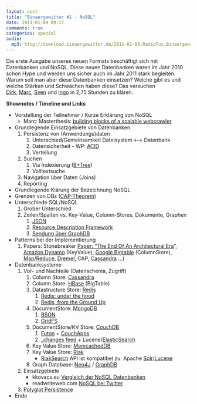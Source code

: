 ```yaml
---
layout: post
title: "Binaergewitter #1 - NoSQL"
date: 2011-01-09 09:17
comments: true
categories: spezial
audio:
  mp3: http://download.binaergewitter.de/2011-01-08.RadioTux.Binaergewitter.NoSQL.mp3
---
```

Die erste Ausgabe unseres neuen Formats beschäftigt sich mit Datenbanken und NoSQL. Diese neuen Datenbanken waren im Jahr 2010 schon Hype und werden uns sicher auch im Jahr 2011 stark begleiten. Warum soll man aber diese Datenbanken einsetzen? Welche gibt es und welche Stärken und Schwächen haben diese? Das versuchen <a href="http://twitter.com/ddeimeke" target="_blank">Dirk</a>, <a href="http://twitter.com/rb2k" target="_blank">Marc</a>, <a href="http://twitter.com/pfleidi" target="_blank">Sven</a> und <a href="http://twitter.com/radiotux" target="_blank">Ingo</a> in 2,75 Stunden zu klären.

<strong>Shownotes / Timeline und Links</strong>
<div>
<ul id="internal-source-marker_0.9715123863425106">
<li>Vorstellung der Teilnehmer / Kurze Erklärung von NoSQL
<ul>
<li>Marc: Masterthesis: <a href="http://blog.marc-seeger.de/2010/12/09/my-thesis-building-blocks-of-a-scalable-webcrawler">building blocks of a scalable webcrawler</a></li>
</ul>
</li>
<li>Grundlegende Einsatzgebiete von Datenbanken
<ol>
<li>Persistenz von (Anwendungs)daten
<ol>
<li>Unterschied/Gemeinsamkeit Dateisystem &lt;--&gt; Datenbank</li>
<li>Datensicherheit - WP: <a href="http://en.wikipedia.org/wiki/ACID">ACID</a></li>
<li>Verteilung</li>
</ol>
</li>
<li>Suchen
<ol>
<li>Via Indexierung (<a href="http://de.wikipedia.org/wiki/B%2B-Baum" target="_blank">B+Tree</a>)</li>
<li>Volltextsuche</li>
</ol>
</li>
<li>Navigation über Daten (Joins)</li>
<li>Reporting</li>
</ol>
</li>
<li>Grundlegende Klärung der Bezeichnung NoSQL</li>
<li>Grenzen von DBs (<a href="http://de.wikipedia.org/wiki/CAP-Theorem" target="_blank">CAP-Theorem</a>)</li>
<li>Unterschiede SQL/NoSQL
<ol>
<li>Grober Unterschied</li>
<li>Zeilen/Spalten vs. Key-Value, Column-Stores, Dokumente, Graphen
<ol>
<li><a href="http://de.wikipedia.org/wiki/JSON">JSON</a></li>
<li><a href="http://de.wikipedia.org/wiki/Resource_Description_Framework">Resource Description Framework</a></li>
<li><a href="http://blog.radiotux.de/2010/12/13/sendung-graphdb/">Sendung über GraphDB</a></li>
</ol>
</li>
</ol>
</li>
<li>Patterns bei der Implementierung
<ol>
<li>Papers: Stonebreaker <a href="http://highscalability.com/blog/2009/4/16/paper-the-end-of-an-architectural-era-its-time-for-a-complet.html">Paper: “The End Of An Architectural Era</a>”, <a href="http://s3.amazonaws.com/AllThingsDistributed/sosp/amazon-dynamo-sosp2007.pdf" target="_blank">Amazon Dynamo</a> (KeyValue), <a href="http://static.googleusercontent.com/external_content/untrusted_dlcp/labs.google.com/en//papers/bigtable-osdi06.pdf " target="_blank">Google Bigtable</a> (ColumnStore), <a href="http://de.wikipedia.org/wiki/MapReduce" target="_blank">Map/Reduce</a>, <a href="http://www.google.com/research/pubs/pub36632.html" target="_blank">Dremel</a>, CAP, <a href="http://www.cs.cornell.edu/projects/ladis2009/papers/lakshman-ladis2009.pdf">Cassandra</a> …)</li>
</ol>
</li>
<li>Datenbanksysteme
  <ol>
<li>Vor- und Nachteile (Datenschema, Zugriff)
  <ol>
  <li>Column Store: <a href="http://cassandra.apache.org/" target="_blank">Cassandra</a></li>
  <li>Column Store: <a href="http://hbase.apache.org/" target="_blank">HBase</a> (BigTable)</li>
  <li>Datastructure Store: <a href="http://redis.io/" target="_blank">Redis</a>
  <ol>
  <li><a href="http://www.pauladamsmith.com/articles/redis_under_the_hood.html">Redis: under the hood</a></li>
  <li><a href="http://blog.mjrusso.com/2010/10/17/redis-from-the-ground-up.html">Redis, from the Ground Up</a></li>
  </ol>
  </li>
  <li>DocumentStore: <a href="http://www.mongodb.org/" target="_blank">MongoDB</a>
  <ol>
  <li><a href="http://bsonspec.org/">BSON</a></li>
  <li><a href="http://www.mongodb.org/display/DOCS/GridFS+Specification">GridFS</a></li>
  </ol>
  </li>
  <li>DocumentStore/KV Store: <a href="http://couchdb.apache.org/" target="_blank">CouchDB </a>
  <ol>
  <li><a href="http://couchdb.apache.org/screenshots.html">Futon</a> + <a href="http://couchapp.org/page/index">CouchApps</a></li>
  <li><a href="http://guide.couchdb.org/draft/notifications.html">_changes feed </a>+ Lucene/<a href="http://www.elasticsearch.com/">ElasticSearch</a></li>
  </ol>
  </li>
  <li>Key Value Store: <a href="http://memcachedb.org/" target="_blank">MemcachedDB</a></li>
  <li>Key Value Store: <a href="http://basho.com/Riak.html" target="_blank">Riak</a>
  <ul>
  <li><a href="http://www.basho.com/riaksearch.html">RiakSearch</a> API ist kompatibel zu: Apache <a href="http://lucene.apache.org/solr/" target="_blank">Solr</a>/<a href="http://lucene.apache.org/" target="_blank">Lucene</a></li>
  </ul>
  </li>
  <li>Graph Database: <a href="http://neo4j.org">Neo4J</a> / <a href="http://www.sones.com/" target="_blank">GraphDB</a></li>
  </ol>
  </li>
  <li>Einsatzgebiete
  <ul>
  <li>kkovacs.eu <a href="http://kkovacs.eu/cassandra-vs-mongodb-vs-couchdb-vs-redis" target="_blank">Vergleich der NoSQL Datenbanken</a></li>
  <li>readwriteweb.com <a href="http://www.readwriteweb.com/cloud/2011/01/how-twitter-uses-nosql.php" target="_blank">NoSQL bei Twitter</a></li>
  </ul>
  </li>
  <li><a href="http://codemonkeyism.com/nosql-polyglott-persistence/" target="_blank">Polyglot Persistence</a></li>
  </ol>
  </li>
  <li>Ende</li>
  </ul>
  </div>
